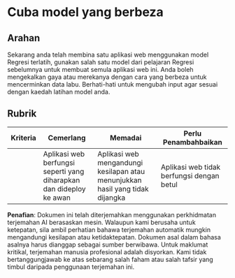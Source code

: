 # Cuba model yang berbeza

## Arahan

Sekarang anda telah membina satu aplikasi web menggunakan model Regresi terlatih, gunakan salah satu model dari pelajaran Regresi sebelumnya untuk membuat semula aplikasi web ini. Anda boleh mengekalkan gaya atau merekanya dengan cara yang berbeza untuk mencerminkan data labu. Berhati-hati untuk mengubah input agar sesuai dengan kaedah latihan model anda.

## Rubrik

| Kriteria                   | Cemerlang                                                 | Memadai                                                  | Perlu Penambahbaikan                   |
| -------------------------- | --------------------------------------------------------- | --------------------------------------------------------- | -------------------------------------- |
| | Aplikasi web berfungsi seperti yang diharapkan dan dideploy ke awan | Aplikasi web mengandungi kesilapan atau menunjukkan hasil yang tidak dijangka | Aplikasi web tidak berfungsi dengan betul |

**Penafian**:
Dokumen ini telah diterjemahkan menggunakan perkhidmatan terjemahan AI berasaskan mesin. Walaupun kami berusaha untuk ketepatan, sila ambil perhatian bahawa terjemahan automatik mungkin mengandungi kesilapan atau ketidaktepatan. Dokumen asal dalam bahasa asalnya harus dianggap sebagai sumber berwibawa. Untuk maklumat kritikal, terjemahan manusia profesional adalah disyorkan. Kami tidak bertanggungjawab ke atas sebarang salah faham atau salah tafsir yang timbul daripada penggunaan terjemahan ini.
